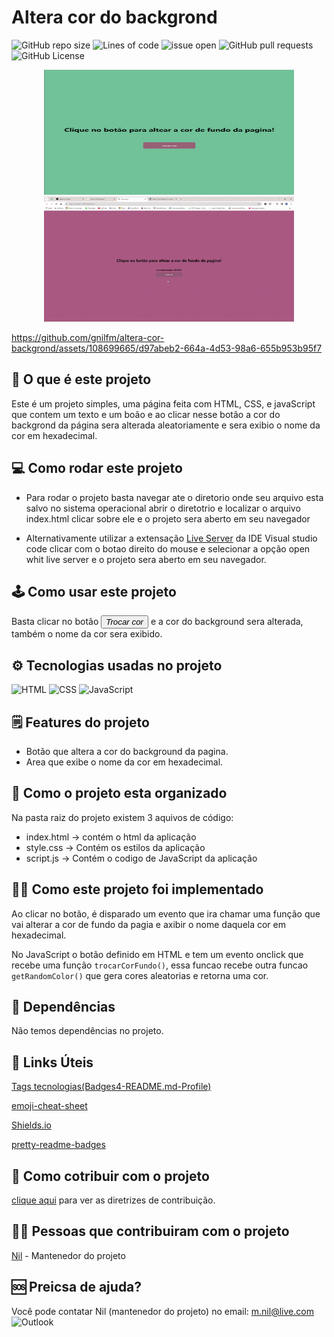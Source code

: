 # Altera cor do backgrond

![GitHub repo size](https://img.shields.io/github/repo-size/gnilfm/altera-cor-backgrond)
![Lines of code](https://img.shields.io/tokei/lines/github/gnilfm/altera-cor-backgrond)
![issue open](https://img.shields.io/github/issues/gnilfm/altera-cor-backgrond)
![GitHub pull requests](https://img.shields.io/github/issues-pr-raw/gnilfm/altera-cor-backgrond)
![GitHub License](https://img.shields.io/github/license/gnilfm/altera-cor-backgrond)



<p align="center">

  <img src="./imagens/Captura%20de%20tela%202024-02-10%20142559.png" alt="Tela inicial" width="400px" height="200px">

  <img src="./imagens/gif-pagina-inicial.gif" alt="Aplicacão funcionando" width="400px" height="200px">
</p>

https://github.com/gnilfm/altera-cor-backgrond/assets/108699665/d97abeb2-664a-4d53-98a6-655b953b95f7

## 🤔 O que é este projeto
Este é um projeto simples, uma página feita com HTML, CSS, e javaScript que contem um texto e um boão e ao clicar nesse botão a cor do backgrond da página sera alterada aleatoriamente e sera exibio o nome da cor em hexadecimal.

## 💻 Como rodar este projeto
- Para rodar o projeto basta navegar ate o diretorio onde seu arquivo esta salvo no sistema operacional abrir o diretotrio e localizar o arquivo index.html clicar sobre ele e o projeto sera aberto em seu navegador

- Alternativamente utilizar a extensação [Live Server](https://marketplace.visualstudio.com/items?itemName=ritwickdey.LiveServer) da IDE Visual studio code clicar com o botao direito do mouse e selecionar a opção open whit live server e o projeto sera aberto em seu navegador.

## 🕹️ Como usar este projeto
Basta clicar no botão <button>*Trocar cor*</button>   e a cor do background sera alterada, também o nome da cor sera exibido.

## ⚙️ Tecnologias usadas no projeto

![HTML](https://img.shields.io/badge/HTML5-E34F26?style=plastic&logo=html5&logoColor=white)
![CSS](https://img.shields.io/badge/CSS3-1572B6?style=plastic&logo=css3&logoColor=white)
![JavaScript](https://img.shields.io/badge/JavaScript-323330?style=plastic&logo=javascript&logoColor=F7DF1E)

## 🗒️ Features do projeto

- Botão que altera a cor do background da pagina.
- Area que exibe o nome da cor em hexadecimal.

## 📁 Como o projeto esta organizado

Na pasta raiz do projeto existem 3 aquivos de código:
- index.html -> contém o html da aplicação
- style.css -> Contém os estilos da aplicação
- script.js -> Contém o codigo de JavaScript da aplicação

## 🧑‍💻 Como este projeto foi implementado

Ao clicar no botão, é disparado um evento que ira chamar uma função que vai alterar a cor de fundo da pagia e axibir o nome daquela cor em hexadecimal.

No JavaScript o botão definido em HTML e tem um evento onclick que recebe uma função ```trocarCorFundo()```, essa funcao recebe outra funcao ```getRandomColor()``` que gera cores aleatorias e retorna uma cor.

## 🌟 Dependências

Não temos dependências no projeto.

## 💎 Links Úteis
[Tags tecnologias(Badges4-README.md-Profile)](https://github.com/alexandresanlim/Badges4-README.md-Profile#-languages-)

[emoji-cheat-sheet](https://github.com/ikatyang/emoji-cheat-sheet/blob/master/README.md)

[Shields.io](https://shields.io/badges/git-hub-repo-size)

[pretty-readme-badges](https://github.com/VishwaGauravIn/pretty-readme-badges)

## 🤝 Como cotribuir com o projeto

[clique aqui](./CONTRIBUTING.md) para ver as diretrizes de contribuição.

## 👨‍💻 Pessoas que contribuiram com o projeto

[Nil](https://github.com/gnilfm) - Mantenedor do projeto

## 🆘 Preicsa de ajuda?


Você pode contatar Nil (mantenedor do projeto) no email: m.nil@live.com ![Outlook](https://img.shields.io/badge/Microsoft_Outlook-0078D4?logo=microsoft-outlook&logoColor=white)

